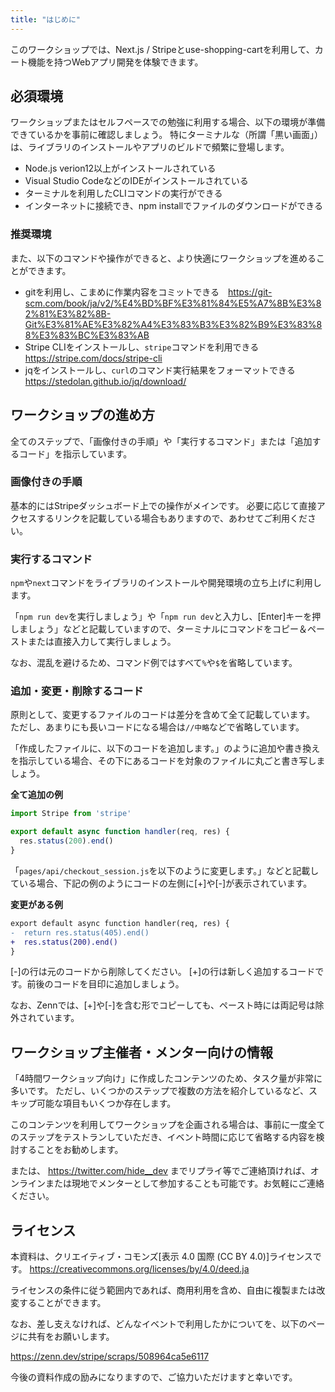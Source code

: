 ```yaml
---
title: "はじめに"
---
```


このワークショップでは、Next.js / Stripeとuse-shopping-cartを利用して、カート機能を持つWebアプリ開発を体験できます。

## 必須環境

ワークショップまたはセルフペースでの勉強に利用する場合、以下の環境が準備できているかを事前に確認しましょう。
特にターミナルな（所謂「黒い画面」）は、ライブラリのインストールやアプリのビルドで頻繁に登場します。

- Node.js verion12以上がインストールされている
- Visual Studio CodeなどのIDEがインストールされている
- ターミナルを利用したCLIコマンドの実行ができる
- インターネットに接続でき、npm installでファイルのダウンロードができる

### 推奨環境

また、以下のコマンドや操作ができると、より快適にワークショップを進めることができます。

- gitを利用し、こまめに作業内容をコミットできる　https://git-scm.com/book/ja/v2/%E4%BD%BF%E3%81%84%E5%A7%8B%E3%82%81%E3%82%8B-Git%E3%81%AE%E3%82%A4%E3%83%B3%E3%82%B9%E3%83%88%E3%83%BC%E3%83%AB
- Stripe CLIをインストールし、`stripe`コマンドを利用できる https://stripe.com/docs/stripe-cli
- jqをインストールし、`curl`のコマンド実行結果をフォーマットできる https://stedolan.github.io/jq/download/


## ワークショップの進め方

全てのステップで、「画像付きの手順」や「実行するコマンド」または「追加するコード」を指示しています。

### 画像付きの手順

基本的にはStripeダッシュボード上での操作がメインです。
必要に応じて直接アクセスするリンクを記載している場合もありますので、あわせてご利用ください。

### 実行するコマンド

`npm`や`next`コマンドをライブラリのインストールや開発環境の立ち上げに利用します。

「`npm run dev`を実行しましょう」や「`npm run dev`と入力し、[Enter]キーを押しましょう」などと記載していますので、ターミナルにコマンドをコピー＆ペーストまたは直接入力して実行しましょう。

なお、混乱を避けるため、コマンド例ではすべて`%`や`$`を省略しています。

### 追加・変更・削除するコード

原則として、変更するファイルのコードは差分を含めて全て記載しています。
ただし、あまりにも長いコードになる場合は`//中略`などで省略しています。

「作成したファイルに、以下のコードを追加します。」のように追加や書き換えを指示している場合、その下にあるコードを対象のファイルに丸ごと書き写しましょう。

**全て追加の例**
```js
import Stripe from 'stripe'

export default async function handler(req, res) {
  res.status(200).end()
}  
```

「`pages/api/checkout_session.js`を以下のように変更します。」などと記載している場合、下記の例のようにコードの左側に[+]や[-]が表示されています。

**変更がある例**
```diff js
export default async function handler(req, res) {
-  return res.status(405).end()
+  res.status(200).end()
}  
```

[-]の行は元のコードから削除してください。
[+]の行は新しく追加するコードです。前後のコードを目印に追加しましょう。

なお、Zennでは、[+]や[-]を含む形でコピーしても、ペースト時には両記号は除外されています。

## ワークショップ主催者・メンター向けの情報

「4時間ワークショップ向け」に作成したコンテンツのため、タスク量が非常に多いです。
ただし、いくつかのステップで複数の方法を紹介しているなど、スキップ可能な項目もいくつか存在します。

このコンテンツを利用してワークショップを企画される場合は、事前に一度全てのステップをテストランしていただき、イベント時間に応じて省略する内容を検討することをお勧めします。

または、 https://twitter.com/hide__dev までリプライ等でご連絡頂ければ、オンラインまたは現地でメンターとして参加することも可能です。お気軽にご連絡ください。

## ライセンス

本資料は、クリエイティブ・コモンズ[表示 4.0 国際 (CC BY 4.0)]ライセンスです。
https://creativecommons.org/licenses/by/4.0/deed.ja

ライセンスの条件に従う範囲内であれば、商用利用を含め、自由に複製または改変することができます。

なお、差し支えなければ、どんなイベントで利用したかについてを、以下のページに共有をお願いします。

https://zenn.dev/stripe/scraps/508964ca5e6117

今後の資料作成の励みになりますので、ご協力いただけますと幸いです。
